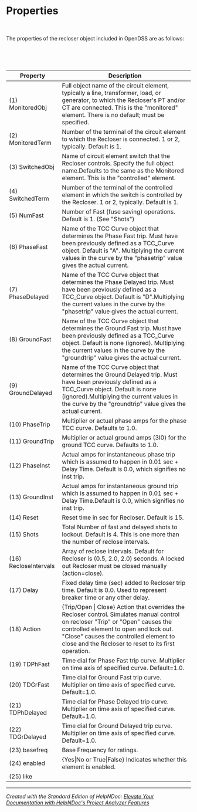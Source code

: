 # Properties

&nbsp;

The properties of the recloser object included in OpenDSS are as follows:

&nbsp;

&nbsp;

| **Property** | **Description** |
| --- | --- |
| (1) MonitoredObj | Full object name of the circuit element, typically a line, transformer, load, or generator, to which the Recloser's PT and/or CT are connected. This is the "monitored" element. There is no default; must be specified. |
| (2) MonitoredTerm | Number of the terminal of the circuit element to which the Recloser is connected. 1 or 2, typically. Default is 1. |
| (3) SwitchedObj | Name of circuit element switch that the Recloser controls. Specify the full object name.Defaults to the same as the Monitored element. This is the "controlled" element. |
| (4) SwitchedTerm | Number of the terminal of the controlled element in which the switch is controlled by the Recloser. 1 or 2, typically. Default is 1. |
| (5) NumFast | Number of Fast (fuse saving) operations. Default is 1. (See "Shots") |
| (6) PhaseFast | Name of the TCC Curve object that determines the Phase Fast trip. Must have been previously defined as a TCC\_Curve object. Default is "A". Multiplying the current values in the curve by the "phasetrip" value gives the actual current. |
| (7) PhaseDelayed | Name of the TCC Curve object that determines the Phase Delayed trip. Must have been previously defined as a TCC\_Curve object. Default is "D".Multiplying the current values in the curve by the "phasetrip" value gives the actual current. |
| (8) GroundFast | Name of the TCC Curve object that determines the Ground Fast trip. Must have been previously defined as a TCC\_Curve object. Default is none (ignored). Multiplying the current values in the curve by the "groundtrip" value gives the actual current. |
| (9) GroundDelayed | Name of the TCC Curve object that determines the Ground Delayed trip. Must have been previously defined as a TCC\_Curve object. Default is none (ignored).Multiplying the current values in the curve by the "groundtrip" value gives the actual current. |
| (10) PhaseTrip | Multiplier or actual phase amps for the phase TCC curve. Defaults to 1.0. |
| (11) GroundTrip | Multiplier or actual ground amps (3I0) for the ground TCC curve. Defaults to 1.0. |
| (12) PhaseInst | Actual amps for instantaneous phase trip which is assumed to happen in 0.01 sec + Delay Time. Default is 0.0, which signifies no inst trip. |
| (13) GroundInst | Actual amps for instantaneous ground trip which is assumed to happen in 0.01 sec + Delay Time.Default is 0.0, which signifies no inst trip. |
| (14) Reset | Reset time in sec for Recloser. Default is 15. |
| (15) Shots | Total Number of fast and delayed shots to lockout. Default is 4. This is one more than the number of reclose intervals. |
| (16) RecloseIntervals | Array of reclose intervals. Default for Recloser is (0.5, 2.0, 2.0) seconds. A locked out Recloser must be closed manually (action=close). |
| (17) Delay | Fixed delay time (sec) added to Recloser trip time. Default is 0.0. Used to represent breaker time or any other delay. |
| (18) Action | {Trip/Open \| Close} Action that overrides the Recloser control. Simulates manual control on recloser "Trip" or "Open" causes the controlled element to open and lock out. "Close" causes the controlled element to close and the Recloser to reset to its first operation. |
| (19) TDPhFast | Time dial for Phase Fast trip curve. Multiplier on time axis of specified curve. Default=1.0. |
| (20) TDGrFast | Time dial for Ground Fast trip curve. Multiplier on time axis of specified curve. Default=1.0. |
| (21) TDPhDelayed | Time dial for Phase Delayed trip curve. Multiplier on time axis of specified curve. Default=1.0. |
| (22) TDGrDelayed | Time dial for Ground Delayed trip curve. Multiplier on time axis of specified curve. Default=1.0. |
| (23) basefreq | Base Frequency for ratings. |
| (24) enabled | {Yes\|No or True\|False} Indicates whether this element is enabled. |
| (25) like |  |



***
_Created with the Standard Edition of HelpNDoc: [Elevate Your Documentation with HelpNDoc's Project Analyzer Features](<https://www.helpndoc.com/feature-tour/advanced-project-analyzer/>)_
